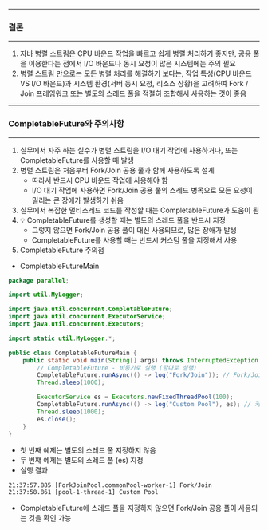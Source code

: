 -----
### 결론
-----
1. 자바 병렬 스트림은 CPU 바운드 작업을 빠르고 쉽게 병렬 처리하기 좋지만, 공용 풀을 이용한다는 점에서 I/O 바운드나 동시 요청이 많은 시스템에는 주의 필요
2. 병렬 스트림 만으로는 모든 병렬 처리를 해결하기 보다는, 작업 특성(CPU 바운드 VS I/O 바운드)과 시스템 환경(서버 동시 요청, 리소스 상황)을 고려하여 Fork / Join 프레임워크 또는 별도의 스레드 풀을 적절히 조합해서 사용하는 것이 좋음

-----
### CompletableFuture와 주의사항
-----
1. 실무에서 자주 하는 실수가 병렬 스트림을 I/O 대기 작업에 사용하거나, 또는 CompletableFuture를 사용할 때 발생
2. 병렬 스트림은 처음부터 Fork/Join 공용 풀과 함께 사용하도록 설계
   -  따라서 반드시 CPU 바운드 작업에 사용해야 함
   - I/O 대기 작업에 사용하면 Fork/Join 공용 풀의 스레드 병목으로 모든 요청이 밀리는 큰 장애가 발생하기 쉬움
3. 실무에서 복잡한 멀티스레드 코드를 작성할 때는 CompletableFuture가 도움이 됨
4. 💡 CompletableFuture를 생성할 때는 별도의 스레드 풀을 반드시 지정
   - 그렇지 않으면 Fork/Join 공용 풀이 대신 사용되므로, 많은 장애가 발생
   - CompletableFuture를 사용할 때는 반드시 커스텀 풀을 지정해서 사용
5. CompletableFuture 주의점
  - CompletableFutureMain
```java
package parallel;

import util.MyLogger;

import java.util.concurrent.CompletableFuture;
import java.util.concurrent.ExecutorService;
import java.util.concurrent.Executors;

import static util.MyLogger.*;

public class CompletableFutureMain {
    public static void main(String[] args) throws InterruptedException {
        // CompletableFuture - 비동기로 실행 (람다로 실행)
        CompletableFuture.runAsync(() -> log("Fork/Join")); // Fork/Join 공용 풀
        Thread.sleep(1000);

        ExecutorService es = Executors.newFixedThreadPool(100);
        CompletableFuture.runAsync(() -> log("Custom Pool"), es); // 커스텀 풀 사용 (es 두 번째 인자에 추가)
        Thread.sleep(1000);
        es.close();
    }
}
```
  - 첫 번째 예제는 별도의 스레드 풀 지정하지 않음
  - 두 번쨰 예제는 별도의 스레드 풀 (es) 지정
  - 실행 결과
```
21:37:57.885 [ForkJoinPool.commonPool-worker-1] Fork/Join
21:37:58.861 [pool-1-thread-1] Custom Pool
```
  - CompletableFuture에 스레드 풀을 지정하지 않으면 Fork/Join 공용 풀이 사용되는 것을 확인 가능
